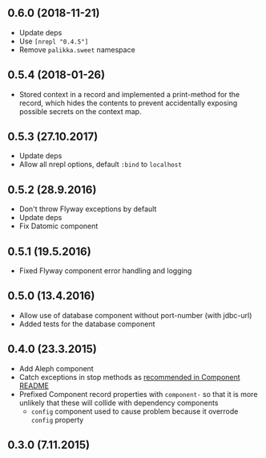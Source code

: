 ## 0.6.0 (2018-11-21)

- Update deps
- Use `[nrepl "0.4.5"]`
- Remove `palikka.sweet` namespace

## 0.5.4 (2018-01-26)

- Stored context in a record and implemented a print-method for the record,
which hides the contents to prevent accidentally exposing possible secrets
on the context map.

## 0.5.3 (27.10.2017)

- Update deps
- Allow all nrepl options, default `:bind` to `localhost`

## 0.5.2 (28.9.2016)

- Don't throw Flyway exceptions by default
- Update deps
- Fix Datomic component

## 0.5.1 (19.5.2016)

- Fixed Flyway component error handling and logging

## 0.5.0 (13.4.2016)

- Allow use of database component without port-number (with jdbc-url)
- Added tests for the database component

## 0.4.0 (23.3.2015)

- Add Aleph component
- Catch exceptions in stop methods as [recommended in Component README](https://github.com/stuartsierra/component/#idempotence)
- Prefixed Component record properties with `component-` so that it is more unlikely that these will collide with dependency components
    - `config` component used to cause problem because it overrode `config` property

## 0.3.0 (7.11.2015)
